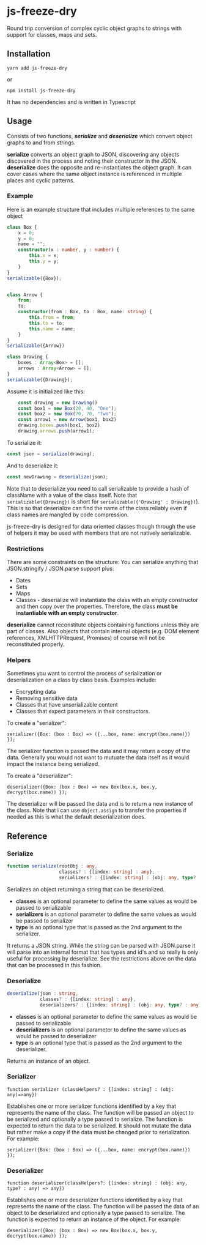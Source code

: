 # js-freeze-dry

Round trip conversion of complex cyclic object graphs to strings with support for classes, maps and sets.

## Installation

```
yarn add js-freeze-dry
```
or
```
npm install js-freeze-dry
```

It has no dependencies and is written in Typescript

## Usage

Consists of two functions, ***serialize*** and ***deserialize*** which convert object graphs to and from strings.

**serialize** converts an object graph to JSON, discovering any objects discovered in the process and noting their constructor in the JSON.   **deserialize** does the opposite and re-instantiates the object graph.  It can cover cases where the same object instance is referenced in multiple places and cyclic patterns.

### Example

Here is an example structure that includes multiple references to the same object
```typescript
class Box {
    x = 0;
    y = 0;
    name = "";
    constructor(x : number, y : number) {
        this.x = x;
        this.y = y;
    }
}
serializable({Box});


class Arrow {
    from;
    to;
    constructor(from : Box, to : Box, name: string) {
        this.from = from;
        this.to = to;
        this.name = name;
    }
}
serializable({Arrow})

class Drawing {
    boxes : Array<Box> = [];
    arrows : Array<Arrow> = [];
}
serializable({Drawing});
```
Assume it is initialized like this:
```typescript
    const drawing = new Drawing()
    const box1 = new Box(20, 40, "One");
    const box2 = new Box(70, 70, "Two");
    const arrow1 = new Arrow(box1, box2)
    drawing.boxes.push(box1, box2)
    drawing.arrows.push(arrow1);
```
To serialize it:
```typescript
const json = serialize(drawing);
```
And to deserialize it:
```typescript
const newDrawing = deserialize(json);
```
Note that to deserialize you need to call serializable to provide a hash of className with a value of the class itself.  Note that ``serializable({Drawing})`` is short for ``serializable({'Drawing' : Drawing})``).  This is so that deserialize can find the name of the class reliably even if class names are mangled by code compression.

js-freeze-dry is designed for data oriented classes though through the use of helpers it may be used with members that are not natively serializable.

### Restrictions

There are some constraints on the structure:
You can serialize anything that JSON.stringify / JSON.parse support plus:
* Dates
* Sets
* Maps
* Classes - deserialize will instantiate the class with an empty constructor and then copy over the properties.  Therefore, the class **must be instantiable with an empty constructor**.


**deserialize** cannot reconstitute objects containing functions unless they are part of classes.  Also objects that contain internal objects (e.g. DOM element references, XMLHTTPRequest, Promises) of course will not be reconstituted properly.

### Helpers ###
Sometimes you want to control the process of serialization or deserialization on a class by class basis.  Examples include:
* Encrypting data
* Removing sensitive data
* Classes that have unserializable content
* Classes that expect parameters in their constructors.

To create a "serializer":
```
serializer({Box: (box : Box) => ({...box, name: encrypt(box.name)}) });
```
The serializer function is passed the data and it may return a copy of the data.  Generally you would not want to mutuate the data itself as it would impact the instance being serialized.

To create a "deserializer":
```
deserializer({Box: (box : Box) => new Box(box.x, box.y, decrypt(box.name)) });
```
The deserializer will be passed the data and is to return a new instance of the class.  Note that i can use ``Object.assign`` to transfer the properties if needed as this is what the default deserialization does.

## Reference

### Serialize

```typescript
function serialize(rootObj : any, 
                   classes? : {[index: string] : any}, 
                   serializers? : {[index: string] : (obj: any, type? : any) => any}, type? : any) 
```
Serializes an object returning a string that can be deserialized.

* **classes** is an optional parameter to define the same values as would be passed to serializable
* **serializers** is an optional parameter to define the same values as would be passed to serializer
* **type** is an optional type that is passed as the 2nd argument to the serializer.


It returns a JSON string.  While the string can be parsed with JSON.parse it will parse into an internal format that has types and id's and so really is only useful for processing by deserialize.  See the restrictions above on the data that can be processed in this fashion.
### Deserialize
```typescript
deserialize(json : string, 
            classes? : {[index: string] : any},
            deserializers? : {[index: string] : (obj: any, type? : any) => any})
```
* **classes** is an optional parameter to define the same values as would be passed to serializable
* **deserializers** is an optional parameter to define the same values as would be passed to deserializer
* **type** is an optional type that is passed as the 2nd argument to the deserializer.


Returns an instance of an object.

### Serializer ###

```
function serializer (classHelpers? : {[index: string] : (obj: any)=>any}) 
```
Establishes one or more serializer functions identified by a key that represents the name of the class.  The function will be passed an object to be serialized and optionally a type passed to serialize.  The function is expected to return the data to be serialized.  It should not mutate the data but rather make a copy if the data must be changed prior to serialization.  For example:
```
serializer({Box: (box : Box) => ({...box, name: encrypt(box.name)}) });
```

### Deserializer ###

```
function deserializer(classHelpers?: {[index: string] : (obj: any, type? : any) => any})
```
Establishes one or more deserializer functions identified by a key that represents the name of the class.  The function will be passed the data of an object to be deserialized and optionally a type passed to serialize.  The function is expected to return an instance of the object.  For example:
```
deserializer({Box: (box : Box) => new Box(box.x, box.y, decrypt(box.name)) });
```
